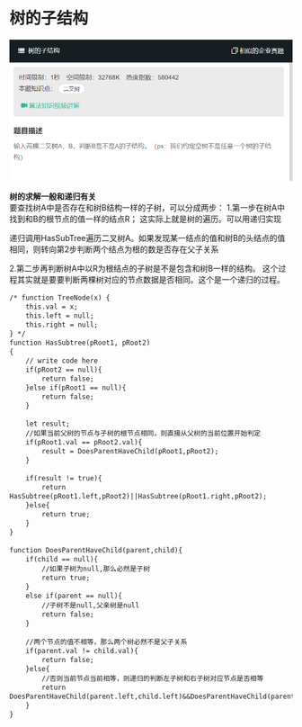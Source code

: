 # 树的子结构
![](img/树的子结构.png)  

**树的求解一般和递归有关**  
要查找树A中是否存在和树B结构一样的子树，可以分成两步： 1.第一步在树A中找到和B的根节点的值一样的结点R； 这实际上就是树的遍历。可以用递归实现

递归调用HasSubTree遍历二叉树A。如果发现某一结点的值和树B的头结点的值相同，则转向第2步判断两个结点为根的数是否存在父子关系

2.第二步再判断树A中以R为根结点的子树是不是包含和树B一样的结构。 这个过程其实就是要要判断两棵树对应的节点数据是否相同。这个是一个递归的过程。  

```
/* function TreeNode(x) {
    this.val = x;
    this.left = null;
    this.right = null;
} */
function HasSubtree(pRoot1, pRoot2)
{
    // write code here
    if(pRoot2 == null){
        return false;
    }else if(pRoot1 == null){
        return false;
    }
    
    let result;
    //如果当前父树的节点与子树的根节点相同，则直接从父树的当前位置开始判定
    if(pRoot1.val == pRoot2.val){
        result = DoesParentHaveChild(pRoot1,pRoot2);
    }
    
    if(result != true){
        return HasSubtree(pRoot1.left,pRoot2)||HasSubtree(pRoot1.right,pRoot2);
    }else{
        return true;
    }
}

function DoesParentHaveChild(parent,child){
    if(child == null){
        //如果子树为null,那么必然是子树
        return true;
    }
    else if(parent == null){
        //子树不是null,父亲树是null
        return false;
    }
    
    //两个节点的值不相等，那么两个树必然不是父子关系
    if(parent.val != child.val){
        return false;
    }else{
        //否则当前节点当前相等，则递归的判断左子树和右子树对应节点是否相等
        return DoesParentHaveChild(parent.left,child.left)&&DoesParentHaveChild(parent.right,child.right);
    }
}
```